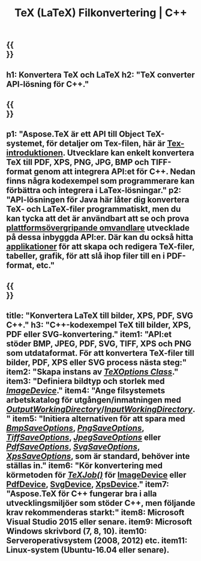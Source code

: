 ﻿---
translation: true
template: /_templates/_conversion-cpp.md
title: TeX (LaTeX) Filkonvertering | C++
url: /cpp/conversion/
keywords: tex converter cpp api, tex converter c++ api
description: TeX(LaTeX)-konvertering C++ API-lösning. Konvertera LaTeX-filer till PDF, XPS och bilder inklusive PNG, JPEG, TIFF, BMP med några rader C++-kod.
family: tex
platformtag: cpp
feature: conversion
---

{{<section banner>}}
---
h1: Konvertera TeX och LaTeX
h2: "TeX converter API-lösning för C++."
---

{{<section overview>}}
---
p1: "Aspose.TeX är ett API till Object TeX-systemet, för detaljer om Tex-filen, här är [Tex-introduktionen](https://docs.aspose.com/tex/cpp/what-is-tex/). Utvecklare kan enkelt konvertera TeX till PDF, XPS, PNG, JPG, BMP och TIFF-format genom att integrera API:et för C++. Nedan finns några kodexempel som programmerare kan förbättra och integrera i LaTex-lösningar."
p2: "API-lösningen för Java här låter dig konvertera TeX- och LaTeX-filer programmatiskt, men du kan tycka att det är användbart att se och prova [plattformsövergripande omvandlare](https://products.aspose.app/tex/conversion) utvecklade på dessa inbyggda API:er. Där kan du också hitta [applikationer](https://products.aspose.app/tex/applications) för att skapa och redigera TeX-filer, tabeller, grafik, för att slå ihop filer till en i PDF-format, etc."
---

{{<section feature1>}}
---
title: "Konvertera LaTeX till bilder, XPS, PDF, SVG C++."
h3: "C++-kodexempel TeX till bilder, XPS, PDF eller SVG-konvertering."
item1: "API:et stöder BMP, JPEG, PDF, SVG, TIFF, XPS och PNG som utdataformat. För att konvertera TeX-filer till bilder, PDF, XPS eller SVG process nästa steg:"
item2: "Skapa instans av [*TeXOptions Class*](https://reference.aspose.com/tex/cpp/class/aspose.te_x.te_x_options)."
item3: "Definiera bildtyp och storlek med [*ImageDevice*](https://reference.aspose.com/tex/cpp/class/aspose.te_x.presentation.image.image_device)."
item4: "Ange filsystemets arbetskatalog för utgången/inmatningen med [*OutputWorkingDirectory*](https://reference.aspose.com/tex/cpp/class/aspose.te_x.te_x_options#aa4f4ea6dab7db5ba1b40800495f16f63)/[*InputWorkingDirectory*](https://reference.aspose.com/tex/cpp/class/aspose.te_x.te_x_options#aa4f4ea6dab7db5ba1b40800495f16f63)."
item5: "Initiera alternativen för att spara med [*BmpSaveOptions*](https://reference.aspose.com/tex/cpp/class/aspose.te_x.presentation.image.bmp_save_options), [*PngSaveOptions*](https://reference.aspose.com/tex/cpp/class/aspose.te_x.presentation.image.png_save_options), [*TiffSaveOptions*](https://reference.aspose.com/tex/cpp/class/aspose.te_x.presentation.image.tiff_save_options), [*JpegSaveOptions*](https://reference.aspose.com/tex/cpp/class/aspose.te_x.presentation.image.jpeg_save_options) eller [*PdfSaveOptions*](https://referens.aspose.com/tex/cpp/class/aspose.te_x.presentation.pdf.pdf_save_options), [*SvgSaveOptions*](https://reference.aspose.com/tex/cpp/class/aspose.te_x.presentation.svg.svg_save_options), [*XpsSaveOptions*](https://reference.aspose.com/tex/cpp/class/aspose.te_x.presentation.xps.xps_save_options), som är standard, behöver inte ställas in."
item6: "Kör konvertering med körmetoden för [*TeXJob()*](https://reference.aspose.com/tex/cpp/class/aspose.te_x.te_x_job) för [ImageDevice](https://reference.aspose.com/tex/cpp/class/aspose.te_x.presentation.image.image_device) eller [PdfDevice](https://reference.aspose.com/tex/cpp/class/aspose.te_x.presentation.pdf.pdf_device), [ SvgDevice](https://reference.aspose.com/tex/cpp/class/aspose.te_x.presentation.svg.svg_device), [XpsDevice](https://reference.aspose.com/tex/cpp/class/aspose.te_x.presentation.xps.xps_device)."
item7: "Aspose.TeX för C++ fungerar bra i alla utvecklingsmiljöer som stöder C++, men följande krav rekommenderas starkt:"
item8: Microsoft Visual Studio 2015 eller senare.
item9: Microsoft Windows skrivbord (7, 8, 10).
item10: Serveroperativsystem (2008, 2012) etc.
item11: Linux-system (Ubuntu-16.04 eller senare).
---



